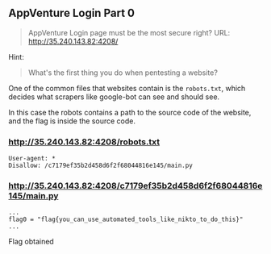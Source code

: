 ## AppVenture Login Part 0

> AppVenture Login page must be the most secure right? URL: http://35.240.143.82:4208/

Hint:

> What's the first thing you do when pentesting a website?

One of the common files that websites contain is the `robots.txt`, which decides what scrapers like google-bot can see and should see.

In this case the robots contains a path to the source code of the website, and the flag is inside the source code.

### http://35.240.143.82:4208/robots.txt

```
User-agent: *
Disallow: /c7179ef35b2d458d6f2f68044816e145/main.py
```

### http://35.240.143.82:4208/c7179ef35b2d458d6f2f68044816e145/main.py

```
...
flag0 = "flag{you_can_use_automated_tools_like_nikto_to_do_this}"
...
```

Flag obtained